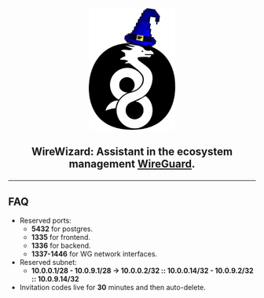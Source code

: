 <div align="center">

  <picture><img alt="logo" src="/docs/wirewizard.png" width="35%" height="35%"></picture>
  <h2>

  WireWizard: Assistant in the ecosystem management [WireGuard](https://github.com/WireGuard).
  
  </h2>

</div>

---

## FAQ
* Reserved ports:
  - **5432** for postgres.
  - **1335** for frontend.
  - **1336** for backend.
  - **1337-1446** for WG network interfaces.
* Reserved subnet:
  - **10.0.0.1/28 - 10.0.9.1/28 -> 10.0.0.2/32 :: 10.0.0.14/32 - 10.0.9.2/32 :: 10.0.9.14/32**
* Invitation codes live for **30** minutes and then auto-delete.

